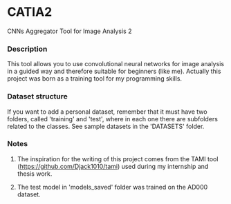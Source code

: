 # CATIA2
 CNNs Aggregator Tool for Image Analysis 2
 
### Description
This tool allows you to use convolutional neural networks for image analysis in a guided way and therefore suitable for beginners (like me).
Actually this project was born as a training tool for my programming skills.

### Dataset structure
If you want to add a personal dataset, remember that it must have two folders, called 'training' and 'test', where in each one there are subfolders related to the classes.
See sample datasets in the 'DATASETS' folder.

### Notes
1) The inspiration for the writing of this project comes from the TAMI tool (https://github.com/Djack1010/tami) used during my internship and thesis work.

2) The test model in 'models_saved' folder was trained on the AD000 dataset.
